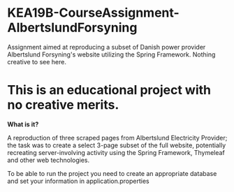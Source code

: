 # KEA19B-CourseAssignment-AlbertslundForsyning
Assignment aimed at reproducing a subset of Danish power provider Albertslund Forsyning's website utilizing the Spring Framework. Nothing creative to see here.


# This is an educational project with no creative merits.

<p><b>What is it?</b></p>
A reproduction of three scraped pages from Albertslund Electricity Provider;
the task was to create a select 3-page subset of the full website, potentially recreating
server-involving activity using the Spring Framework, Thymeleaf and other web technologies.
<p></p><p>

<p>To be able to run the project you need to create an appropriate database and set your information in application.properties </p>

